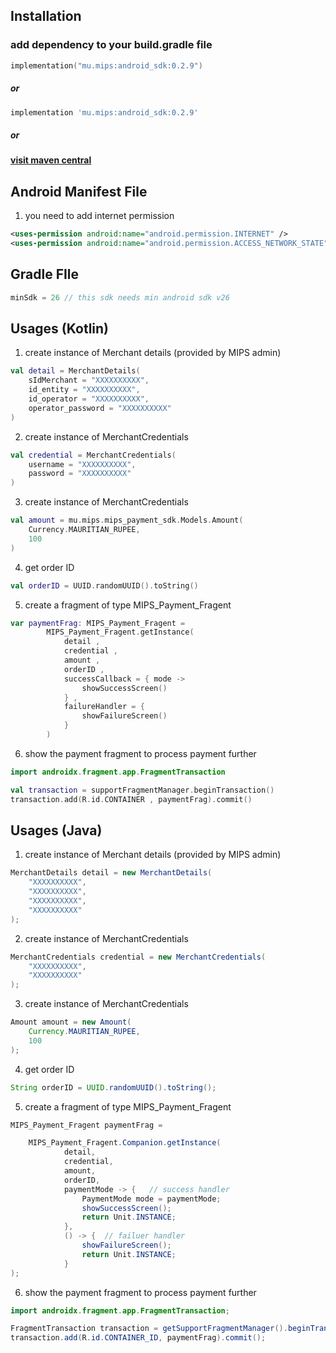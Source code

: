 ## Installation

### add dependency to your build.gradle file

```kotlin
implementation("mu.mips:android_sdk:0.2.9")
```

##### or

```groovy
implementation 'mu.mips:android_sdk:0.2.9'
```

##### or

#### [visit maven central](https://central.sonatype.com/artifact/mu.mips/android_sdk)

## Android Manifest File

1. you need to add internet permission

```xml
<uses-permission android:name="android.permission.INTERNET" />
<uses-permission android:name="android.permission.ACCESS_NETWORK_STATE" />
```

## Gradle FIle

```kotlin
minSdk = 26 // this sdk needs min android sdk v26
```

## Usages (Kotlin)

1. create instance of Merchant details (provided by MIPS admin)

```kotlin
val detail = MerchantDetails(
    sIdMerchant = "XXXXXXXXXX",
    id_entity = "XXXXXXXXXX",
    id_operator = "XXXXXXXXXX",
    operator_password = "XXXXXXXXXX"
)
```

2. create instance of MerchantCredentials

```kotlin
val credential = MerchantCredentials(
    username = "XXXXXXXXXX",
    password = "XXXXXXXXXX"
)
```

3. create instance of MerchantCredentials

```kotlin
val amount = mu.mips.mips_payment_sdk.Models.Amount(
    Currency.MAURITIAN_RUPEE,
    100
)
```

4. get order ID

```kotlin
val orderID = UUID.randomUUID().toString()
```

5. create a fragment of type MIPS_Payment_Fragent

```kotlin
var paymentFrag: MIPS_Payment_Fragent =
		MIPS_Payment_Fragent.getInstance(
		    detail ,
		    credential ,
		    amount ,
		    orderID ,
		    successCallback = { mode ->
		        showSuccessScreen()
		    } ,
		    failureHandler = {
		        showFailureScreen()
		    }
		)
```

6. show the payment fragment to process payment further

```kotlin
import androidx.fragment.app.FragmentTransaction

val transaction = supportFragmentManager.beginTransaction()
transaction.add(R.id.CONTAINER , paymentFrag).commit()
```

## Usages (Java)

1. create instance of Merchant details (provided by MIPS admin)

```java
MerchantDetails detail = new MerchantDetails(
    "XXXXXXXXXX",
    "XXXXXXXXXX",
    "XXXXXXXXXX",
    "XXXXXXXXXX"
);
```

2. create instance of MerchantCredentials

```java
MerchantCredentials credential = new MerchantCredentials(
    "XXXXXXXXXX",
    "XXXXXXXXXX"
);
```

3. create instance of MerchantCredentials

```java
Amount amount = new Amount(
	Currency.MAURITIAN_RUPEE,
	100
);
```

4. get order ID

```java
String orderID = UUID.randomUUID().toString();
```

5. create a fragment of type MIPS_Payment_Fragent

```java
MIPS_Payment_Fragent paymentFrag =

	MIPS_Payment_Fragent.Companion.getInstance(
	        detail,
	        credential,
	        amount,
	        orderID,
	        paymentMode -> {   // success handler
	            PaymentMode mode = paymentMode;
	            showSuccessScreen();
	            return Unit.INSTANCE;
	        },
	        () -> {  // failuer handler
	            showFailureScreen();
	            return Unit.INSTANCE;
	        }
);
```

6. show the payment fragment to process payment further

```java
import androidx.fragment.app.FragmentTransaction;

FragmentTransaction transaction = getSupportFragmentManager().beginTransaction();
transaction.add(R.id.CONTAINER_ID, paymentFrag).commit();

```
